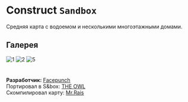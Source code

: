 # Сonstruct `Sandbox`
Средняя карта с водоемом и несколькими многоэтажными домами.

## Галерея
![1](https://user-images.githubusercontent.com/90133781/174132368-663adddf-7fc9-429a-a829-78df1f68b1df.png)
![2](https://user-images.githubusercontent.com/90133781/174132422-711918c8-1085-4f44-8d81-45cf7474b3e6.png)
![5](https://user-images.githubusercontent.com/90133781/174132691-c5a96868-741a-48b2-a8d6-49ab1b51f9c1.png)
#

**Разработчик:** [Facepunch](https://facepunch.com/)
<br>Портировал в S&box: [THE OWL](https://github.com/redesaile)
<br>Скомпилировал карту: [Mr.Rais](https://github.com/Rais1337)
